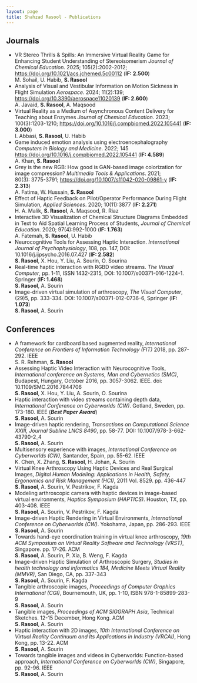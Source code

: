 ```yaml
---
layout: page
title: Shahzad Rasool - Publications
---
```

## Journals
* VR Stereo Thrills & Spills: An Immersive Virtual Reality Game for Enhancing Student Understanding of Stereoisomerism  _Journal of Chemical Education_. 2025; 105(2):2002-2012; https://doi.org/10.1021/acs.jchemed.5c00112 (**IF: 2.500**)  
M. Sohail, U. Habib, **S. Rasool**
* Analysis of Visual and Vestibular Information on Motion Sickness in Flight Simulation _Aerospace_. 2024; 11(2):139;  
https://doi.org/10.3390/aerospace11020139 (**IF: 2.600**)  
A. Javaid, **S. Rasool**, A. Maqsood
* Virtual Reality as a Medium of Asynchronous Content Delivery for Teaching about Enzymes _Journal of Chemical Education_. 2023; 100(3):1203-1210; https://doi.org/10.1016/j.compbiomed.2022.105441 (**IF: 3.000**)  
I. Abbasi, **S. Rasool**, U. Habib
* Game induced emotion analysis using electroencephalography _Computers in Biology and Medicine_. 2022; 145  
https://doi.org/10.1016/j.compbiomed.2022.105441 (**IF: 4.589**)  
A. Khan, **S. Rasool**
* Grey is the new RGB: How good is GAN-based image colorization for image compression? _Multimedia Tools & Applications_. 2021;  
80(3): 3775-3791; https://doi.org/10.1007/s11042-020-09861-y (**IF: 2.313**)  
A. Fatima, W. Hussain, **S. Rasool**  
* Effect of Haptic Feedback on Pilot/Operator Performance During Flight Simulation, _Applied Sciences_. 2020; 10(11):3877   (**IF: 2.271**)  
H. A. Malik, **S. Rasool**, A. Maqsood, R. Riaz  
* Interactive 3D Visualization of Chemical Structure Diagrams Embedded in Text to Aid Spatial Learning Process of Students, _Journal of Chemical Education_. 2020; 97(4):992-1000   (**IF: 1.763**)  
A. Fatemah, **S. Rasool**, U. Habib  
* Neurocognitive Tools for Assessing Haptic Interaction. _International Journal of Psychophysiology_, 108, pp. 147, DOI: 10.1016/j.ijpsycho.2016.07.427   (**IF: 2.582**)  
**S. Rasool**, X. Hou, Y. Liu, A. Sourin, O. Sourina  
* Real-time haptic interaction with RGBD video streams. _The Visual Computer_, pp. 1-11, ISSN 1432-2315, DOI: 10.1007/s00371-016-1224-1. Springer (**IF: 1.468**)  
**S. Rasool**, A. Sourin  
* Image-driven virtual simulation of arthroscopy, _The Visual Computer_, (29)5, pp. 333-334. DOI: 10.1007/s00371-012-0736-6, Springer (**IF: 1.073**)  
**S. Rasool**, A. Sourin  


## Conferences
* A framework for cardboard based augmented reality, _International Conference on Frontiers of Information Technology (FIT)_ 2018, pp. 287-292. IEEE  
S. R. Rehman, **S. Rasool**  
* Assessing Haptic Video Interaction with Neurocognitive Tools, _International conference on Systems, Man and Cybernetics (SMC)_, Budapest, Hungary, October 2016, pp. 3057-3062. IEEE. doi: 10.1109/SMC.2016.7844706  
**S. Rasool**, X. Hou, Y. Liu, A. Sourin, O. Sourina  
* Haptic interaction with video streams containing depth data, _International Conference on Cyberworlds (CW)_. Gotland, Sweden, pp. 173-180. IEEE (**_Best Paper Award_**)  
**S. Rasool**, A. Sourin  
* Image-driven haptic rendering, _Transactions on Computational Science XXIII, Journal Subline LNCS 8490_, pp. 58-77. DOI: 10.1007/978-3-662-43790-2_4  
**S. Rasool**, A. Sourin  
* Multisensory experience with images, _International Conference on Cyberworlds (CW)_, Santander, Spain, pp. 55-62. IEEE  
K. Chen, X. Zhang, **S. Rasool**, H. Johan, A. Sourin  
* Virtual Knee Arthroscopy Using Haptic Devices and Real Surgical Images, _Digital Human Modeling: Applications in Health, Safety, Ergonomics and Risk Management (HCI)_, 2011 Vol. 8529. pp. 436-447  
**S. Rasool**, A. Sourin, V. Pestrikov, F. Kagda  
* Modeling arthroscopic camera with haptic devices in image-based virtual environments, _Haptics Symposium (HAPTICS)_. Houston, TX, pp. 403-408. IEEE  
**S. Rasool**, A. Sourin, V. Pestrikov, F. Kagda  
*	Image-driven Haptic Rendering in Virtual Environments, _International Conference on Cyberworlds (CW)_. Yokohama, Japan, pp. 286-293. IEEE  
**S. Rasool**, A. Sourin  
*	Towards hand-eye coordination training in virtual knee arthroscopy, _19th ACM Symposium on Virtual Reality Software and Technology (VRST)_, Singapore. pp. 17-26. ACM  
**S. Rasool**, A. Sourin, P. Xia, B. Weng, F. Kagda  
*	Image-driven Haptic Simulation of Arthroscopic Surgery, _Studies in health technology and informatics 184, Medicine Meets Virtual Reality (MMVR)_, San Diego, CA, pp. 337-343  
**S. Rasool**, A. Sourin, F. Kagda  
*	Tangible arthroscopic images, _Proceedings of Computer Graphics International (CGI)_, Bournemouth, UK, pp. 1-10, ISBN 978-1-85899-283-9  
**S. Rasool**, A. Sourin  
*	Tangible images, _Proceedings of ACM SIGGRAPH Asia_, Technical Sketches. 12-15 December, Hong Kong. ACM  
**S. Rasool**, A. Sourin  
*	 Haptic interaction with 2D images, _10th International Conference on Virtual Reality Continuum and Its Applications in Industry (VRCAI)_, Hong Kong, pp. 13-22. ACM  
**S. Rasool**, A. Sourin  
*	Towards tangible images and videos in Cyberworlds: Function-based approach, _International Conference on Cyberworlds (CW)_, Singapore, pp. 92-96. IEEE  
**S. Rasool**, A. Sourin
